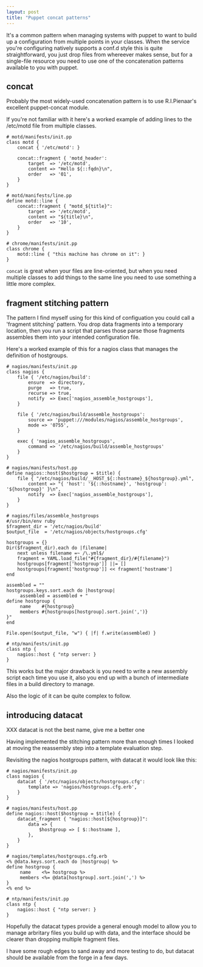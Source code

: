```yaml
---
layout: post
title: "Puppet concat patterns"
---
```


It's a common pattern when managing systems with puppet to want to build up a
configuration from multiple points in your classes.   When the service you're
configuring natively supports a conf.d style this is quite straightforward, you
just drop files from whereever makes sense, but for a single-file resource you
need to use one of the concatenation patterns available to you with puppet.

## concat

Probably the most widely-used concatenation pattern is to use
R.I.Pienaar's excellent puppet-concat module.

If you're not familiar with it here's a worked example of adding lines
to the /etc/motd file from multiple classes.

    # motd/manifests/init.pp
    class motd {
        concat { '/etc/motd': }

        concat::fragment { 'motd_header':
            target  => '/etc/motd',
            content => "Hello ${::fqdn}\n",
            order   => '01',
        }
    }

    # motd/manifests/line.pp
    define motd::line {
        concat::fragment { "motd_${title}":
            target  => '/etc/motd',
            content => "${title}\n",
            order   => '10',
        }
    }

    # chrome/manifests/init.pp
    class chrome {
        motd::line { "this machine has chrome on it": }
    }

`concat` is great when your files are line-oriented, but when you need multiple
classes to add things to the same line you need to use something a little more
complex.

## fragment stitching pattern

The pattern I find myself using for this kind of configuation you could
call a 'fragment stitching' pattern. You drop data fragments into a temporary
location, then you run a script that parses those parse those fragments
assembles them into your intended configuration file.

Here's a worked example of this for a nagios class that manages the
definition of hostgroups.

    # nagios/manifests/init.pp
    class nagios {
        file { '/etc/nagios/build':
            ensure  => directory,
            purge   => true,
            recurse => true,
            notify  => Exec['nagios_assemble_hostgroups'],
        }

        file { '/etc/nagios/build/assemble_hostgroups':
            source => 'puppet:///modules/nagios/assemble_hostgroups',
            mode => '0755',
        }

        exec { 'nagios_assemble_hostgroups',
            command => '/etc/nagios/build/assemble_hostgroups'
        }
    }

    # nagios/manifests/host.pp
    define nagios::host($hostgroup = $title) {
        file { "/etc/nagios/build/__HOST_${::hostname}_${hostgroup}.yml",
            content => "{ 'host': '${::hostname}', 'hostgroup': '${hostgroup}' }\n",
            notify  => Exec['nagios_assemble_hostgroups'],
        }
    }

    # nagios/files/assemble_hostgroups
    #/usr/bin/env ruby
    $fragment_dir = '/etc/nagios/build'
    $output_file  = '/etc/nagios/objects/hostgroups.cfg'

    hostgroups = {}
    Dir($fragment_dir).each do |filename|
        next unless filename =~ /\.yml$/
        fragment = YAML.load_file("#{fragment_dir}/#{filename}")
        hostgroups[fragment['hostgroup']] ||= []
        hostgroups[fragment['hostgroup']] << fragment['hostname']
    end

    assembled = ""
    hostgroups.keys.sort.each do |hostgroup|
         assembled = assembled + "
    define hostgroup {
         name    #{hostgroup}
         members #{hostgroups[hostgroup].sort.join(',')}
    }"
    end

    File.open($output_file, "w") { |f| f.write(assembled) }

    # ntp/manifests/init.pp
    class ntp {
        nagios::host { "ntp server: }
    }

This works but the major drawback is you need to write a new assembly
script each time you use it, also you end up with a bunch of intermediate
files in a build directory to manage.

Also the logic of it can be quite complex to follow.

## introducing datacat

XXX datacat is not the best name, give me a better one

Having implemented the stitching pattern more than enough times I looked
at moving the reassembly step into a template evaluation step.

Revisiting the nagios hostgroups pattern, with datacat it would look like this:

    # nagios/manifests/init.pp
    class nagios {
        datacat { '/etc/nagios/objects/hostgroups.cfg':
            template => 'nagios/hostgroups.cfg.erb',
        }
    }

    # nagios/manifests/host.pp
    define nagios::host($hostgroup = $title) {
        datacat_fragment { "nagios::host[${hostgroup}]":
            data => {
                $hostgroup => [ $::hostname ],
            },
        }
    }

    # nagios/templates/hostgroups.cfg.erb
    <% @data.keys.sort.each do |hostgroup| %>
    define hostgroup {
         name    <%= hostgroup %>
         members <%= @data[hostgroup].sort.join(',') %>
    }
    <% end %>

    # ntp/manifests/init.pp
    class ntp {
        nagios::host { "ntp server: }
    }

Hopefully the datacat types provide a general enough model to allow you
to manage arbritary files you build up with data, and the interface
should be clearer than dropping multiple fragment files.

I have some rough edges to sand away and more testing to do, but datacat should
be available from the forge in a few days.

